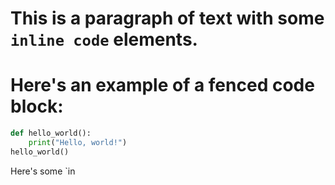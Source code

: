 # This is a paragraph of text with some `inline code` elements.

# Here's an example of a fenced code block:

```python
def hello_world():
    print("Hello, world!")
hello_world()
```

Here's some `in